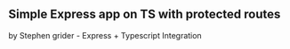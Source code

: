 ## Simple Express app on TS with protected routes
by Stephen grider - Express + Typescript Integration
